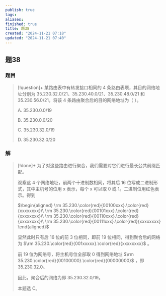 ```yaml
---
publish: true
tags: 
aliases: 
finished: true
title: 题38
created: "2024-11-21 07:18"
updated: "2024-11-21 07:40"
---
```

## 题38
### 题目
> [!question]+
> 某路由表中有转发接口相同的 4 条路由表项，其目的网络地址分别为 35.230.32.0/21、35.230.40.0/21、35.230.48.0/21 和 35.230.56.0/21，将该 4 条路由聚合后的目的网络地址为（ ）。
> 
> A. 35.230.0.0/19
> 
> B. 35.230.0.0/20
> 
> C. 35.230.32.0/19
> 
> D. 35.230.32.0/20
### 解
> [!done]+
> 为了对这些路由进行聚合，我们需要对它们进行最长公共前缀匹配。
> 
> 观察这 4 个网络地址，前两个十进制数相同，将其后 16 位写成二进制形式，其中主机号的位用 x 表示，每个 x 可以取 0 或 1。二进制位用红色表示。得到
> 
> $\begin{aligned} \rm 35.230.\color{red}{00100xxx}.\color{red}{xxxxxxxx}\\ \rm 35.230.\color{red}{00101xxx}.\color{red}{xxxxxxxx}\\ \rm 35.230.\color{red}{00110xxx}.\color{red}{xxxxxxxx}\\ \rm 35.230.\color{red}{00111xxx}.\color{red}{xxxxxxxx} \end{aligned}$
> 
> 显然此时只有后 16 位的前 3 位相同，即前 19 位相同，得到聚合后的网络为 $\rm 35.230.\color{red}{001xxxxx}.\color{red}{xxxxxxxx}$ 。
> 
> 前 19 位为网络号，将主机号位全部取 0 得到网络地址 $\rm 35.230.\color{red}{00100000}.\color{red}{00000000}$ ，即 35.230.32.0。
> 
> 因此，聚合后的网络为即 35.230.32.0/19。
> 
> 本题选 C。